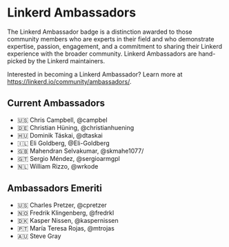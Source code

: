# Linkerd Ambassadors

The Linkerd Ambassador badge is a distinction awarded to those community
members who are experts in their field and who demonstrate expertise, passion,
engagement, and a commitment to sharing their Linkerd experience with the
broader community. Linkerd Ambassadors are hand-picked by the Linkerd
maintainers.

Interested in becoming a Linkerd Ambassador? Learn more at
<https://linkerd.io/community/ambassadors/>.

## Current Ambassadors

- 🇺🇸 Chris Campbell, @campbel
- 🇩🇪 Christian Hüning, @christianhuening
- 🇭🇺 Dominik Táskai, @dtaskai
- 🇮🇱 Eli Goldberg, @Eli-Goldberg
- 🇬🇧 Mahendran Selvakumar, @skmahe1077/
- 🇬🇹 Sergio Méndez, @sergioarmgpl
- 🇳🇱 William Rizzo, @wrkode

## Ambassadors Emeriti

- 🇺🇸 Charles Pretzer, @cpretzer
- 🇳🇴 Fredrik Klingenberg, @fredrkl
- 🇩🇰 Kasper Nissen, @kaspernissen
- 🇵🇹 María Teresa Rojas, @mtrojas
- 🇦🇺 Steve Gray
